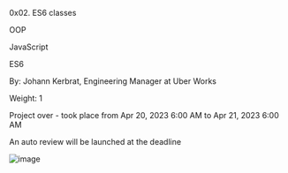 0x02. ES6 classes

OOP

JavaScript

ES6

 By: Johann Kerbrat, Engineering Manager at Uber Works

 Weight: 1

 Project over - took place from Apr 20, 2023 6:00 AM to Apr 21, 2023 6:00 AM

 An auto review will be launched at the deadline


![image](https://user-images.githubusercontent.com/51156057/233806885-0fef9fcd-16df-49da-b667-54925e14c98e.png)





